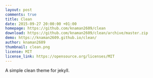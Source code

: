 ```yaml
---
layout: post
comments: true
title: Clean
date: 2015-09-27 20:00:00 +01:00
homepage: https://github.com/knaman2609/clean
download: https://github.com/knaman2609/clean/archive/master.zip
demo: https://knaman2609.github.io/clean/
author: knaman2609
thumbnail: clean.png
license: MIT
license_link: https://opensource.org/licenses/MIT
---
```


A simple clean theme for jekyll.
